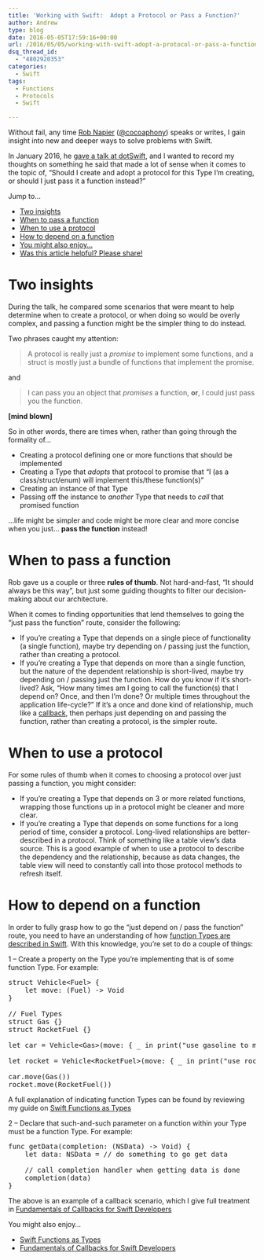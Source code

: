 ```yaml
---
title: 'Working with Swift:  Adopt a Protocol or Pass a Function?'
author: Andrew
type: blog
date: 2016-05-05T17:59:16+00:00
url: /2016/05/05/working-with-swift-adopt-a-protocol-or-pass-a-function/
dsq_thread_id:
  - "4802920353"
categories:
  - Swift
tags:
  - Functions
  - Protocols
  - Swift

---
```

Without fail, any time [Rob Napier][1] ([@cocoaphony][2]) speaks or writes, I gain insight into new and deeper ways to solve problems with Swift.

In January 2016, he [gave a talk at dotSwift][3], and I wanted to record my thoughts on something he said that made a lot of sense when it comes to the topic of, &#8220;Should I create and adopt a protocol for this Type I&#8217;m creating, or should I just pass it a function instead?&#8221;

<div class="resources">
  <div class="resources-header">
    Jump to&#8230;
  </div>
  
  <ul class="resources-content">
    <li>
      <a href="#two-insights">Two insights</a>
    </li>
    <li>
      <a href="#when-to-pass-a-function">When to pass a function</a>
    </li>
    <li>
      <a href="#when-to-use-a-protocol">When to use a protocol</a>
    </li>
    <li>
      <a href="#how-to-depend-on-a-function">How to depend on a function</a>
    </li>
    <li>
      <a href="#related">You might also enjoy&#8230;</a>
    </li>
    <li>
      <a href="#share">Was this article helpful? Please share!</a>
    </li>
  </ul>
</div>

<a name="two-insights" class="jump-target"></a>

# Two insights

During the talk, he compared some scenarios that were meant to help determine when to create a protocol, or when doing so would be overly complex, and passing a function might be the simpler thing to do instead.

Two phrases caught my attention:

> A protocol is really just a _promise_ to implement some functions, and a struct is mostly just a bundle of functions that implement the promise. 

and

> I can pass you an object that _promises_ a function, **or**, I could just pass you the function. 

**[mind blown]**

So in other words, there are times when, rather than going through the formality of&#8230;

  * Creating a protocol defining one or more functions that should be implemented
  * Creating a Type that _adopts_ that protocol to promise that &#8220;I (as a class/struct/enum) will implement this/these function(s)&#8221;
  * Creating an instance of that Type
  * Passing off the instance to _another_ Type that needs to _call_ that promised function

&#8230;life might be simpler and code might be more clear and more concise when you just&#8230; **pass the function** instead!

<a name="when-to-pass-a-function" class="jump-target"></a>

# When to pass a function

Rob gave us a couple or three **rules of thumb**. Not hard-and-fast, &#8220;It should always be this way&#8221;, but just some guiding thoughts to filter our decision-making about our architecture.

When it comes to finding opportunities that lend themselves to going the &#8220;just pass the function&#8221; route, consider the following:

  * If you&#8217;re creating a Type that depends on a single piece of functionality (a single function), maybe try depending on / passing just the function, rather than creating a protocol.
  * If you&#8217;re creating a Type that depends on more than a single function, but the nature of the dependent relationship is short-lived, maybe try depending on / passing just the function. How do you know if it&#8217;s short-lived? Ask, &#8220;How many times am I going to call the function(s) that I depend on? Once, and then I&#8217;m done? Or multiple times throughout the application life-cycle?&#8221; If it&#8217;s a once and done kind of relationship, much like a [callback][4], then perhaps just depending on and passing the function, rather than creating a protocol, is the simpler route.

<a name="when-to-use-a-protocol" class="jump-target"></a>

# When to use a protocol

For some rules of thumb when it comes to choosing a protocol over just passing a function, you might consider:

  * If you&#8217;re creating a Type that depends on 3 or more related functions, wrapping those functions up in a protocol might be cleaner and more clear.
  * If you&#8217;re creating a Type that depends on some functions for a long period of time, consider a protocol. Long-lived relationships are better-described in a protocol. Think of something like a table view&#8217;s data source. This is a good example of when to use a protocol to describe the dependency and the relationship, because as data changes, the table view will need to constantly call into those protocol methods to refresh itself.

<a name="how-to-depend-on-a-function" class="jump-target"></a>

# How to depend on a function

In order to fully grasp how to go the &#8220;just depend on / pass the function&#8221; route, you need to have an understanding of how [function Types are described in Swift][5]. With this knowledge, you&#8217;re set to do a couple of things:

1 &#8211; Create a property on the Type you&#8217;re implementing that is of some function Type. For example:

<pre class="lang:swift decode:true " title="Function property" >struct Vehicle&lt;Fuel> {
    let move: (Fuel) -> Void
}

// Fuel Types
struct Gas {}
struct RocketFuel {}

let car = Vehicle&lt;Gas>(move: { _ in print("use gasoline to move") })

let rocket = Vehicle&lt;RocketFuel>(move: { _ in print("use rocket fuel to move") })

car.move(Gas())
rocket.move(RocketFuel())
</pre>

A full explanation of indicating function Types can be found by reviewing my guide on [Swift Functions as Types][5]

2 &#8211; Declare that such-and-such parameter on a function within your Type must be a function Type. For example:

<pre class="lang:swift decode:true " title="Function parameter" >func getData(completion: (NSData) -&gt; Void) {
    let data: NSData = // do something to go get data

    // call completion handler when getting data is done
    completion(data)
}</pre>

The above is an example of a callback scenario, which I give full treatment in [Fundamentals of Callbacks for Swift Developers][4]

<a name="related" class="jump-target"></a>

<div class="resources">
  <div class="resources-header">
    You might also enjoy&#8230;
  </div>
  
  <ul class="resources-content">
    <li>
      <i class="fa fa-angle-right"></i> <a href="https://www.andrewcbancroft.com/2016/03/18/swift-functions-as-types/" title="Swift Functions as Types">Swift Functions as Types</a>
    </li>
    <li>
      <i class="fa fa-angle-right"></i> <a href="https://www.andrewcbancroft.com/2016/02/15/fundamentals-of-callbacks-for-swift-developers/" title="Fundamentals of Callbacks for Swift Developers">Fundamentals of Callbacks for Swift Developers</a>
    </li>
  </ul>
</div>

<a name="share" class="jump-target"></a>

 [1]: http://robnapier.net/
 [2]: https://twitter.com/cocoaphony
 [3]: http://www.thedotpost.com/2016/01/rob-napier-beyond-crusty-real-world-protocols
 [4]: https://www.andrewcbancroft.com/2016/02/15/fundamentals-of-callbacks-for-swift-developers/
 [5]: https://www.andrewcbancroft.com/2016/03/18/swift-functions-as-types/